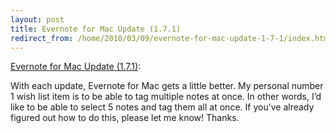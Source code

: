 ```yaml
---
layout: post
title: Evernote for Mac Update (1.7.1)
redirect_from: /home/2010/03/09/evernote-for-mac-update-1-7-1/index.html
---
```

<p><a href="http://blog.evernote.com/2010/03/08/evernote-for-mac-update-1-7-1/">Evernote for Mac Update (1.7.1)</a>: 
<p>With each update, Evernote for Mac gets a little better. My personal number 1 wish list item is to be able to tag multiple notes at once. In other words, I’d like to be able to select 5 notes and tag them all at once. If you’ve already figured out how to do this, please let me know! Thanks.</p>
